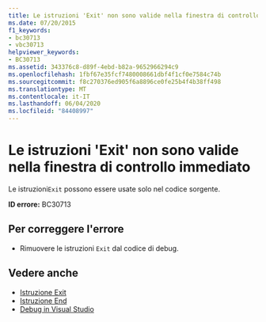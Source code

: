 ```yaml
---
title: Le istruzioni 'Exit' non sono valide nella finestra di controllo immediato
ms.date: 07/20/2015
f1_keywords:
- bc30713
- vbc30713
helpviewer_keywords:
- BC30713
ms.assetid: 343376c8-d89f-4ebd-b82a-9652966294c9
ms.openlocfilehash: 1fbf67e35fcf7480008661dbf4f1cf0e7584c74b
ms.sourcegitcommit: f8c270376ed905f6a8896ce0fe25b4f4b38ff498
ms.translationtype: MT
ms.contentlocale: it-IT
ms.lasthandoff: 06/04/2020
ms.locfileid: "84408997"
---
```

# <a name="exit-statements-are-not-valid-in-the-immediate-window"></a>Le istruzioni 'Exit' non sono valide nella finestra di controllo immediato
Le istruzioni`Exit` possono essere usate solo nel codice sorgente.  
  
 **ID errore:** BC30713  
  
## <a name="to-correct-this-error"></a>Per correggere l'errore  
  
- Rimuovere le istruzioni `Exit` dal codice di debug.  
  
## <a name="see-also"></a>Vedere anche

- [Istruzione Exit](../language-reference/statements/exit-statement.md)
- [Istruzione End](../language-reference/statements/end-statement.md)
- [Debug in Visual Studio](/visualstudio/debugger/debugger-feature-tour)
